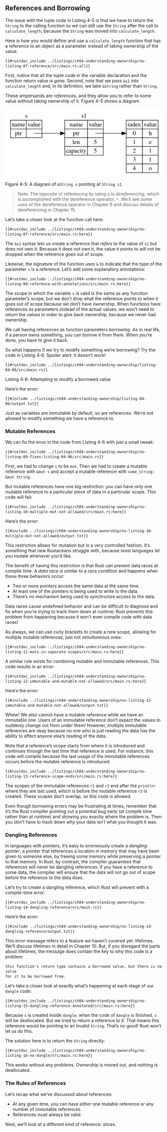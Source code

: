 ## References and Borrowing

The issue with the tuple code in Listing 4-5 is that we have to return the
`String` to the calling function so we can still use the `String` after the
call to `calculate_length`, because the `String` was moved into
`calculate_length`.

Here is how you would define and use a `calculate_length` function that has a
reference to an object as a parameter instead of taking ownership of the
value:

```rust,hidden
{{#rustdoc_include ../listings/ch04-understanding-ownership/no-listing-07-reference/src/main.rs:all}}
```
<div class="flex-container" style = "position:relative; margin-right:-100px; display:none;">
  <object type="image/svg+xml" class="vis_04_02_01" data="img/vis_04_02_01_code.svg" style="width: auto;" >
  <! !!!!!!!!!!!!!!!!!!!!!! svg file not found !!!!!!!!!!!!!!!!!!!!! <!-- fallback image in CSS --></object>
  <object type="image/svg+xml" class="vis_04_02_01" data="img/vis_04_02_01_timeline.svg" style="width: auto;" onmouseover="displayFn(event,'vis_04_02_01')"></object>
  <script type="text/javascript" src="../src/svg_frontend/function_hover.js"></script>
</div>

First, notice that all the tuple code in the variable declaration and the
function return value is gone. Second, note that we pass `&s1` into
`calculate_length` and, in its definition, we take `&String` rather than
`String`.

These ampersands are *references*, and they allow you to refer to some value
without taking ownership of it. Figure 4-5 shows a diagram.

<img alt="&String s pointing at String s1" src="img/trpl04-05.svg" class="center" />

<span class="caption">Figure 4-5: A diagram of `&String s` pointing at `String
s1`</span>

> Note: The opposite of referencing by using `&` is *dereferencing*, which is
> accomplished with the dereference operator, `*`. We’ll see some uses of the
> dereference operator in Chapter 8 and discuss details of dereferencing in
> Chapter 15.

Let’s take a closer look at the function call here:

```rust,hidden
{{#rustdoc_include ../listings/ch04-understanding-ownership/no-listing-07-reference/src/main.rs:here}}
```
<div class="flex-container" style = "display:none;">
  <object type="image/svg+xml" class="vis_04_02_02" data="img/vis_04_02_02_code.svg" style="width: auto;" >
  <! !!!!!!!!!!!!!!!!!!!!!! svg file not found !!!!!!!!!!!!!!!!!!!!! <!-- fallback image in CSS --></object>
  <object type="image/svg+xml" class="vis_04_02_02" data="img/vis_04_02_02_timeline.svg" style="width: auto;" onmouseover="displayFn(event,'vis_04_02_02')"></object>
  <script type="text/javascript" src="../src/svg_frontend/function_hover.js"></script>
</div>

The `&s1` syntax lets us create a reference that *refers* to the value of `s1`
but does not own it. Because it does not own it, the value it points to will
not be dropped when the reference goes out of scope.

Likewise, the signature of the function uses `&` to indicate that the type of
the parameter `s` is a reference. Let’s add some explanatory annotations:

```rust,hidden
{{#rustdoc_include ../listings/ch04-understanding-ownership/no-listing-08-reference-with-annotations/src/main.rs:here}}
```
<div class="flex-container" style = "position:relative; margin-right:-100px; display:none;">
  <object type="image/svg+xml" class="vis_04_02_03" data="img/vis_04_02_03_code.svg" style="width: auto;" >
  <! !!!!!!!!!!!!!!!!!!!!!! svg file not found !!!!!!!!!!!!!!!!!!!!! <!-- fallback image in CSS --></object>
  <object type="image/svg+xml" class="vis_04_02_03" data="img/vis_04_02_03_timeline.svg" style="width: auto;" onmouseover="displayFn(event,'vis_04_02_03')"></object>
  <script type="text/javascript" src="../src/svg_frontend/function_hover.js"></script>
</div>

The scope in which the variable `s` is valid is the same as any function
parameter’s scope, but we don’t drop what the reference points to when it goes
out of scope because we don’t have ownership. When functions have references as
parameters instead of the actual values, we won’t need to return the values in
order to give back ownership, because we never had ownership.

We call having references as function parameters *borrowing*. As in real life,
if a person owns something, you can borrow it from them. When you’re done, you
have to give it back.

So what happens if we try to modify something we’re borrowing? Try the code in
Listing 4-6. Spoiler alert: it doesn’t work!

```rust,ignore,does_not_compile
{{#rustdoc_include ../listings/ch04-understanding-ownership/listing-04-06/src/main.rs}}
```

<span class="caption">Listing 4-6: Attempting to modify a borrowed value</span>

Here’s the error:

```text
{{#include ../listings/ch04-understanding-ownership/listing-04-06/output.txt}}
```

Just as variables are immutable by default, so are references. We’re not
allowed to modify something we have a reference to.

### Mutable References

We can fix the error in the code from Listing 4-6 with just a small tweak:

```rust,hidden
{{#rustdoc_include ../listings/ch04-understanding-ownership/no-listing-09-fixes-listing-04-06/src/main.rs}}
```
<div class="flex-container" style="display:none;">
  <object type="image/svg+xml" class="vis_04_02_05" data="img/vis_04_02_05_code.svg" style="width: auto;" >
  <! !!!!!!!!!!!!!!!!!!!!!! svg file not found !!!!!!!!!!!!!!!!!!!!! <!-- fallback image in CSS --></object>
  <object type="image/svg+xml" class="vis_04_02_05" data="img/vis_04_02_05_timeline.svg" style="width: auto;" onmouseover="displayFn(event,'vis_04_02_05')"></object>
  <script type="text/javascript" src="../src/svg_frontend/function_hover.js"></script>
</div>

First, we had to change `s` to be `mut`. Then we had to create a mutable
reference with `&mut s` and accept a mutable reference with `some_string: &mut
String`.

But mutable references have one big restriction: you can have only one mutable
reference to a particular piece of data in a particular scope. This code will
fail:

```rust,ignore,does_not_compile
{{#rustdoc_include ../listings/ch04-understanding-ownership/no-listing-10-multiple-mut-not-allowed/src/main.rs:here}}
```

Here’s the error:

```text
{{#include ../listings/ch04-understanding-ownership/no-listing-10-multiple-mut-not-allowed/output.txt}}
```

This restriction allows for mutation but in a very controlled fashion. It’s
something that new Rustaceans struggle with, because most languages let you
mutate whenever you’d like.

The benefit of having this restriction is that Rust can prevent data races at
compile time. A *data race* is similar to a race condition and happens when
these three behaviors occur:

* Two or more pointers access the same data at the same time.
* At least one of the pointers is being used to write to the data.
* There’s no mechanism being used to synchronize access to the data.

Data races cause undefined behavior and can be difficult to diagnose and fix
when you’re trying to track them down at runtime; Rust prevents this problem
from happening because it won’t even compile code with data races!

As always, we can use curly brackets to create a new scope, allowing for
multiple mutable references, just not *simultaneous* ones:

```rust,hidden
{{#rustdoc_include ../listings/ch04-understanding-ownership/no-listing-11-muts-in-separate-scopes/src/main.rs:here}}
```
<div class="flex-container" style = "position:relative; margin-left: -100px; margin-right:-100px; display:none;">
  <object type="image/svg+xml" class="vis_04_02_07" data="img/vis_04_02_07_code.svg" style="width: auto;" >
  <! !!!!!!!!!!!!!!!!!!!!!! svg file not found !!!!!!!!!!!!!!!!!!!!! <!-- fallback image in CSS --></object>
  <object type="image/svg+xml" class="vis_04_02_07" data="img/vis_04_02_07_timeline.svg" style="width: auto;" onmouseover="displayFn(event,'vis_04_02_07')"></object>
  <script type="text/javascript" src="../src/svg_frontend/function_hover.js"></script>
</div>

A similar rule exists for combining mutable and immutable references. This code
results in an error:

```rust,ignore,does_not_compile
{{#rustdoc_include ../listings/ch04-understanding-ownership/no-listing-12-immutable-and-mutable-not-allowed/src/main.rs:here}}
```

Here’s the error:

```text
{{#include ../listings/ch04-understanding-ownership/no-listing-12-immutable-and-mutable-not-allowed/output.txt}}
```

Whew! We *also* cannot have a mutable reference while we have an immutable one.
Users of an immutable reference don’t expect the values to suddenly change out
from under them! However, multiple immutable references are okay because no one
who is just reading the data has the ability to affect anyone else’s reading of
the data.

Note that a reference’s scope starts from where it is introduced and continues
through the last time that reference is used. For instance, this code will
compile because the last usage of the immutable references occurs before the
mutable reference is introduced:

```rust,edition2018,hidden
{{#rustdoc_include ../listings/ch04-understanding-ownership/no-listing-13-reference-scope-ends/src/main.rs:here}}
```
<div class="flex-container" style = "position:relative; margin-right:-100px; display:none;">
  <object type="image/svg+xml" class="vis_04_02_09" data="img/vis_04_02_09_code.svg" style="width: auto;" >
  <! !!!!!!!!!!!!!!!!!!!!!! svg file not found !!!!!!!!!!!!!!!!!!!!! <!-- fallback image in CSS --></object>
  <object type="image/svg+xml" class="vis_04_02_09" data="img/vis_04_02_09_timeline.svg" style="width: auto;" onmouseover="displayFn(event,'vis_04_02_09')"></object>
  <script type="text/javascript" src="../src/svg_frontend/function_hover.js"></script>
</div>

The scopes of the immutable references `r1` and `r2` end after the `println!`
where they are last used, which is before the mutable reference `r3` is
created. These scopes don’t overlap, so this code is allowed.

Even though borrowing errors may be frustrating at times, remember that it’s
the Rust compiler pointing out a potential bug early (at compile time rather
than at runtime) and showing you exactly where the problem is. Then you don’t
have to track down why your data isn’t what you thought it was.

### Dangling References

In languages with pointers, it’s easy to erroneously create a *dangling
pointer*, a pointer that references a location in memory that may have been
given to someone else, by freeing some memory while preserving a pointer to
that memory. In Rust, by contrast, the compiler guarantees that references will
never be dangling references: if you have a reference to some data, the
compiler will ensure that the data will not go out of scope before the
reference to the data does.

Let’s try to create a dangling reference, which Rust will prevent with a
compile-time error:

```rust,ignore,does_not_compile
{{#rustdoc_include ../listings/ch04-understanding-ownership/no-listing-14-dangling-reference/src/main.rs}}
```

Here’s the error:

```text
{{#include ../listings/ch04-understanding-ownership/no-listing-14-dangling-reference/output.txt}}
```

This error message refers to a feature we haven’t covered yet: lifetimes. We’ll
discuss lifetimes in detail in Chapter 10. But, if you disregard the parts
about lifetimes, the message does contain the key to why this code is a problem:

```text
this function's return type contains a borrowed value, but there is no value
for it to be borrowed from.
```

Let’s take a closer look at exactly what’s happening at each stage of our
`dangle` code:

```rust,ignore,does_not_compile
{{#rustdoc_include ../listings/ch04-understanding-ownership/no-listing-15-dangling-reference-annotated/src/main.rs:here}}
```

Because `s` is created inside `dangle`, when the code of `dangle` is finished,
`s` will be deallocated. But we tried to return a reference to it. That means
this reference would be pointing to an invalid `String`. That’s no good! Rust
won’t let us do this.

The solution here is to return the `String` directly:

```rust,hidden
{{#rustdoc_include ../listings/ch04-understanding-ownership/no-listing-16-no-dangle/src/main.rs:here}}
```
<div class="flex-container" style = "display:none;">
  <object type="image/svg+xml" class="vis_04_02_12" data="img/vis_04_02_12_code.svg" style="width: auto;" >
  <! !!!!!!!!!!!!!!!!!!!!!! svg file not found !!!!!!!!!!!!!!!!!!!!! <!-- fallback image in CSS --></object>
  <object type="image/svg+xml" class="vis_04_02_12" data="img/vis_04_02_12_timeline.svg" style="width: auto;" onmouseover="displayFn(event,'vis_04_02_12')"></object>
  <script type="text/javascript" src="../src/svg_frontend/function_hover.js"></script>
</div>

This works without any problems. Ownership is moved out, and nothing is
deallocated.

### The Rules of References

Let’s recap what we’ve discussed about references:

* At any given time, you can have *either* one mutable reference *or* any
  number of immutable references.
* References must always be valid.

Next, we’ll look at a different kind of reference: slices.
